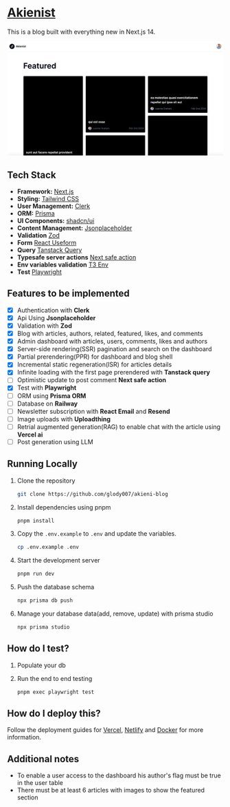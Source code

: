 # [Akienist](https://akieni-blog-o89j.vercel.app/)

This is a blog built with everything new in Next.js 14. 

[![Akienist](./public/images/screenshot.png)](https://akieni-blog-o89j.vercel.app/)


## Tech Stack

- **Framework:** [Next.js](https://nextjs.org)
- **Styling:** [Tailwind CSS](https://tailwindcss.com)
- **User Management:** [Clerk](https://clerk.com)
- **ORM:** [Prisma](https://www.prisma.io/)
- **UI Components:** [shadcn/ui](https://ui.shadcn.com)
- **Content Management:** [Jsonplaceholder](https://jsonplaceholder.typicode.com/)
- **Validation** [Zod](https://zod.dev/)
- **Form** [React Useform](https://react-hook-form.com/)
- **Query** [Tanstack Query](https://tanstack.com/query/latest)
- **Typesafe server actions** [Next safe action](https://next-safe-action.dev/)
- **Env variables validation** [T3 Env](https://env.t3.gg/docs/introduction)
- **Test** [Playwright](https://playwright.dev/)

## Features to be implemented

- [x] Authentication with **Clerk**
- [x] Api Using **Jsonplaceholder**
- [x] Validation with **Zod**
- [x] Blog with articles, authors, related, featured, likes, and comments
- [x] Admin dashboard with articles, users, comments, likes and authors
- [x] Server-side rendering(SSR) pagination and search on the dashboard
- [x] Partial prerendering(PPR) for dashboard and blog shell
- [x] Incremental static regeneration(ISR) for articles details
- [x] Infinite loading with the first page prerendered with **Tanstack query**
- [ ] Optimistic update to post comment **Next safe action**
- [x] Test with **Playwright**
- [ ] ORM using **Prisma ORM**
- [ ] Database on **Railway**
- [ ] Newsletter subscription with **React Email** and **Resend**
- [ ] Image uploads with **Uploadthing**
- [ ] Retrial augmented generation(RAG) to enable chat with the article using  **Vercel ai**
- [ ] Post generation using LLM
  
## Running Locally

1. Clone the repository

   ```bash
   git clone https://github.com/glody007/akieni-blog
   ```

2. Install dependencies using pnpm

   ```bash
   pnpm install
   ```

3. Copy the `.env.example` to `.env` and update the variables.

   ```bash
   cp .env.example .env
   ```

4. Start the development server

   ```bash
   pnpm run dev
   ```

5. Push the database schema

   ```bash
   npx prisma db push
   ```

6. Manage your database data(add, remove, update) with prisma studio

   ```bash
   npx prisma studio
   ```

## How do I test?

1. Populate your db

2. Run the end to end testing

   ```bash
   pnpm exec playwright test
   ```


## How do I deploy this?

Follow the deployment guides for [Vercel](https://vercel.com/new?utm_medium=default-template&filter=next.js&utm_source=create-next-app&utm_campaign=create-next-app-readme), [Netlify](https://create.t3.gg/en/deployment/netlify) and [Docker](https://create.t3.gg/en/deployment/docker) for more information.

## Additional notes 

- To enable a user access to the dashboard his author's flag must be true in the user table
- There must be at least 6 articles with images to show the featured section
